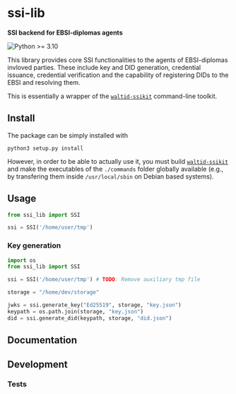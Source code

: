 # ssi-lib

**SSI backend for EBSI-diplomas agents**

![Python >= 3.10](https://img.shields.io/badge/python-%3E%3D%203.10-blue.svg)

This library provides core SSI functionalities to the agents of EBSI-diplomas
invloved parties. These include key and DID generation, credential issuance,
credential verification and the capability of registering DIDs to the EBSI and
resolving them.

This is essentially a wrapper of the
[`waltid-ssikit`](https://github.com/walt-id/waltid-ssikit) command-line
toolkit.

## Install

The package can be simply installed with

```
python3 setup.py install 
```

However, in order to be able to actually use it, you must build
[`waltid-ssikit`](https://github.com/walt-id/waltid-ssikit)
and make the executables of the `./commands` folder globally 
available (e.g., by transfering them inside `/usr/local/sbin` 
on Debian based systems).

## Usage

```python
from ssi_lib import SSI

ssi = SSI('/home/user/tmp')
```

### Key generation

```python
import os
from ssi_lib import SSI

ssi = SSI('/home/user/tmp') # TODO: Remove auxiliary tmp file

storage = "/home/dev/storage"

jwks = ssi.generate_key("Ed25519", storage, "key.json")
keypath = os.path.join(storage, "key.json")
did = ssi.generate_did(keypath, storage, "did.json")
```

## Documentation

## Development

### Tests
